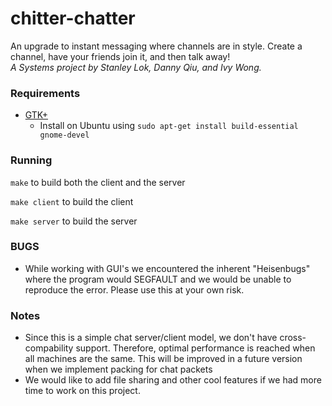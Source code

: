 # chitter-chatter

An upgrade to instant messaging where channels are in style. Create a channel, have your friends join it, and then talk away!  
*A Systems project by Stanley Lok, Danny Qiu, and Ivy Wong.*

### Requirements

- [GTK+](http://www.gtk.org)
    - Install on Ubuntu using `sudo apt-get install build-essential gnome-devel`

### Running

`make` to build both the client and the server

`make client` to build the client

`make server` to build the server

### BUGS

- While working with GUI's we encountered the inherent "Heisenbugs" where the program would SEGFAULT and we would be unable to reproduce the error. Please use this at your own risk.

### Notes

- Since this is a simple chat server/client model, we don't have cross-compability support. Therefore, optimal performance is reached when all machines are the same. This will be improved in a future version when we implement packing for chat packets
- We would like to add file sharing and other cool features if we had more time to work on this project.
